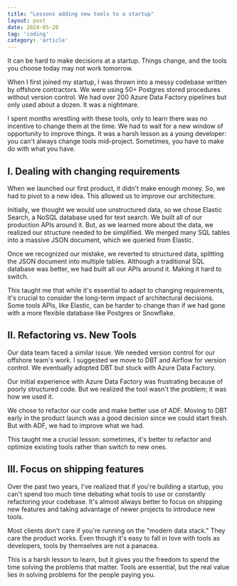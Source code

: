 ```yaml
---
title: "Lessons adding new tools to a startup"
layout: post
date: 2024-05-20
tag: 'coding'
category: 'article'
---
```


It can be hard to make decisions at a startup. Things change, and the tools you choose today may not work tomorrow. 

When I first joined my startup, I was thrown into a messy codebase written by offshore contractors. We were using 50+ Postgres stored procedures without version control. We had over 200 Azure Data Factory pipelines but only used about a dozen. It was a nightmare.

I spent months wrestling with these tools, only to learn there was no incentive to change them at the time. We had to wait for a new window of opportunity to improve things. It was a harsh lesson as a young developer: you can't always change tools mid-project. Sometimes, you have to make do with what you have.

## I. Dealing with changing requirements

When we launched our first product, it didn't make enough money. So, we had to pivot to a new idea. This allowed us to improve our architecture.

Initially, we thought we would use unstructured data, so we chose Elastic Search, a NoSQL database used for text search. We built all of our production APIs around it. But, as we learned more about the data, we realized our structure needed to be simplified. We merged many SQL tables into a massive JSON document, which we queried from Elastic.

Once we recognized our mistake, we reverted to structured data, splitting the JSON document into multiple tables. Although a traditional SQL database was better, we had built all our APIs around it. Making it hard to switch.

This taught me that while it's essential to adapt to changing requirements, it's crucial to consider the long-term impact of architectural decisions. Some tools APIs, like Elastic, can be harder to change than if we had gone with a more flexible database like Postgres or Snowflake.

## II. Refactoring vs. New Tools

Our data team faced a similar issue. We needed version control for our offshore team's work. I suggested we move to DBT and Airflow for version control. We eventually adopted DBT but stuck with Azure Data Factory.

Our initial experience with Azure Data Factory was frustrating because of poorly structured code. But we realized the tool wasn't the problem; it was how we used it. 

We chose to refactor our code and make better use of ADF. Moving to DBT early in the product launch was a good decision since we could start fresh. But with ADF, we had to improve what we had.

This taught me a crucial lesson: sometimes, it's better to refactor and optimize existing tools rather than switch to new ones.

## III. Focus on shipping features

Over the past two years, I've realized that if you're building a startup, you can't spend too much time debating what tools to use or constantly refactoring your codebase. It's almost always better to focus on shipping new features and taking advantage of newer projects to introduce new tools. 

Most clients don't care if you're running on the "modern data stack." They care the product works. Even though it's easy to fall in love with tools as developers, tools by themselves are not a panacea.

This is a harsh lesson to learn, but it gives you the freedom to spend the time solving the problems that matter. Tools are essential, but the real value lies in solving problems for the people paying you.
